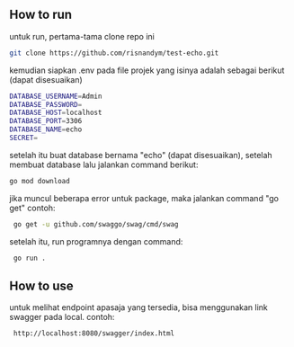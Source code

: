 ## How to run
untuk run, pertama-tama clone repo ini
```bash
git clone https://github.com/risnandym/test-echo.git
```
kemudian siapkan .env pada file projek yang isinya adalah sebagai berikut (dapat disesuaikan)
```bash
DATABASE_USERNAME=Admin
DATABASE_PASSWORD=
DATABASE_HOST=localhost
DATABASE_PORT=3306
DATABASE_NAME=echo
SECRET=
```
setelah itu buat database bernama "echo" (dapat disesuaikan), setelah membuat database lalu jalankan command berikut:
```bash
go mod download
```
jika muncul beberapa error untuk package, maka jalankan command "go get" contoh:
```bash
 go get -u github.com/swaggo/swag/cmd/swag
```
setelah itu, run programnya dengan command:
```bash
 go run .
```
## How to use
untuk melihat endpoint apasaja yang tersedia, bisa menggunakan link swagger pada local. contoh:
```bash
 http://localhost:8080/swagger/index.html
```
